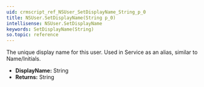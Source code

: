 ```yaml
---
uid: crmscript_ref_NSUser_SetDisplayName_String_p_0
title: NSUser.SetDisplayName(String p_0)
intellisense: NSUser.SetDisplayName
keywords: SetDisplayName(String)
so.topic: reference
---
```



The unique display name for this user. Used in Service as an alias, similar to Name/Initials.



* **DisplayName:** String
* **Returns:** String


